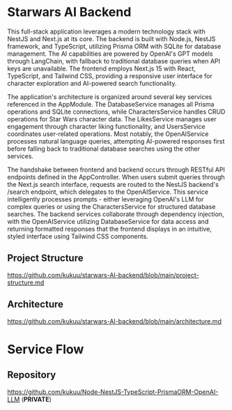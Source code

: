 # Starwars AI Backend

This full-stack application leverages a modern technology stack with NestJS and Next.js at its core. The backend is built with Node.js, NestJS framework, and TypeScript, utilizing Prisma ORM with SQLite for database management. The AI capabilities are powered by OpenAI's GPT models through LangChain, with fallback to traditional database queries when API keys are unavailable. The frontend employs Next.js 15 with React, TypeScript, and Tailwind CSS, providing a responsive user interface for character exploration and AI-powered search functionality.

The application's architecture is organized around several key services referenced in the AppModule. The DatabaseService manages all Prisma operations and SQLite connections, while CharactersService handles CRUD operations for Star Wars character data. The LikesService manages user engagement through character liking functionality, and UsersService coordinates user-related operations. Most notably, the OpenAIService processes natural language queries, attempting AI-powered responses first before falling back to traditional database searches using the other services.

The handshake between frontend and backend occurs through RESTful API endpoints defined in the AppController. When users submit queries through the Next.js search interface, requests are routed to the NestJS backend's /search endpoint, which delegates to the OpenAIService. This service intelligently processes prompts - either leveraging OpenAI's LLM for complex queries or using the CharactersService for structured database searches. The backend services collaborate through dependency injection, with the OpenAIService utilizing DatabaseService for data access and returning formatted responses that the frontend displays in an intuitive, styled interface using Tailwind CSS components.

## Project Structure

https://github.com/kukuu/starwars-AI-backend/blob/main/project-structure.md

## Architecture

https://github.com/kukuu/starwars-AI-backend/blob/main/architecture.md

# Service Flow




## Repository

https://github.com/kukuu/Node-NestJS-TypeScript-PrismaORM-OpenAI-LLM (**PRIVATE**)
